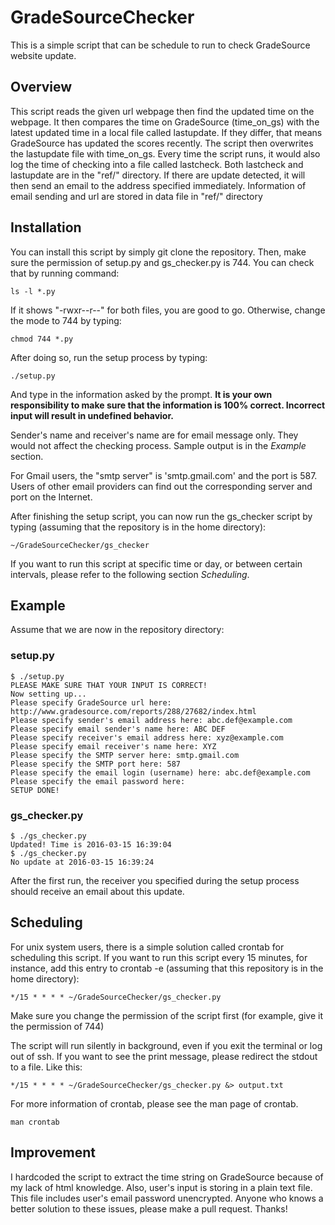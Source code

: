 # GradeSourceChecker
This is a simple script that can be schedule to run to check GradeSource website update. 

## Overview
This script reads the given url webpage then find the updated time on the webpage. It then compares the time on GradeSource (time_on_gs) with the latest updated time in a local file called lastupdate. If they differ, that means GradeSource has updated the scores recently. The script then overwrites the lastupdate file with time_on_gs. Every time the script runs, it would also log the time of checking into a file called lastcheck. Both lastcheck and lastupdate are in the "ref/" directory. If there are update detected, it will then send an email to the address specified immediately. Information of email sending and url are stored in data file in "ref/" directory

## Installation
You can install this script by simply git clone the repository. Then, make sure the permission of setup.py and gs_checker.py is 744. You can check that by running command:

	ls -l *.py
If it shows "-rwxr--r--" for both files, you are good to go. Otherwise, change the mode to 744 by typing:

	chmod 744 *.py
After doing so, run the setup process by typing:

	./setup.py
And type in the information asked by the prompt. **It is your own responsibility to make sure that the information is 100% correct. Incorrect input will result in undefined behavior.**

Sender's name and receiver's name are for email message only. They would not affect the checking process. Sample output is in the *Example* section.

For Gmail users, the "smtp server" is 'smtp.gmail.com' and the port is 587. Users of other email providers can find out the corresponding server and port on the Internet.

After finishing the setup script, you can now run the gs_checker script by typing (assuming that the repository is in the home directory):

	~/GradeSourceChecker/gs_checker

If you want to run this script at specific time or day, or between certain intervals, please refer to the following section *Scheduling*.

## Example
Assume that we are now in the repository directory:

### setup.py
	$ ./setup.py
	PLEASE MAKE SURE THAT YOUR INPUT IS CORRECT!
	Now setting up...
	Please specify GradeSource url here: http://www.gradesource.com/reports/288/27682/index.html
	Please specify sender's email address here: abc.def@example.com
	Please specify email sender's name here: ABC DEF
	Please specify receiver's email address here: xyz@example.com
	Please specify email receiver's name here: XYZ
	Please specify the SMTP server here: smtp.gmail.com
	Please specify the SMTP port here: 587
	Please specify the email login (username) here: abc.def@example.com
	Please specify the email password here:
	SETUP DONE!

### gs_checker.py
	$ ./gs_checker.py
	Updated! Time is 2016-03-15 16:39:04
	$ ./gs_checker.py
	No update at 2016-03-15 16:39:24
After the first run, the receiver you specified during the setup process should receive an email about this update. 

## Scheduling
For unix system users, there is a simple solution called crontab for scheduling this script. If you want to run this script every 15 minutes, for instance, add this entry to crontab -e (assuming that this repository is in the home directory):
	
	*/15 * * * * ~/GradeSourceChecker/gs_checker.py 

Make sure you change the permission of the script first (for example, give it the permission of 744)

The script will run silently in background, even if you exit the terminal or log out of ssh. If you want to see the print message, please redirect the stdout to a file. Like this:

	*/15 * * * * ~/GradeSourceChecker/gs_checker.py &> output.txt
	
For more information of crontab, please see the man page of crontab.

	man crontab

## Improvement
I hardcoded the script to extract the time string on GradeSource because of my lack of html knowledge. Also, user's input is storing in a plain text file. This file includes user's email password unencrypted. Anyone who knows a better solution to these issues, please make a pull request. Thanks! 
